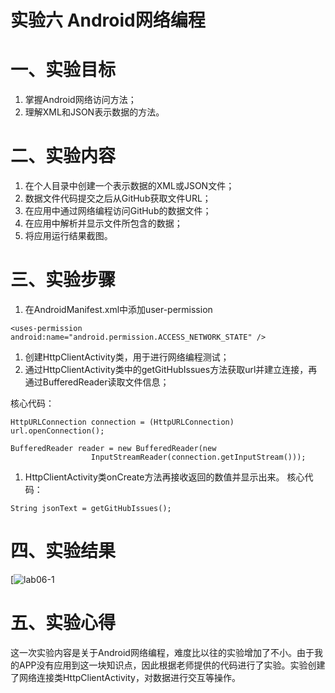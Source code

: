 # 实验六 Android网络编程

# 一、实验目标

1. 掌握Android网络访问方法；
2. 理解XML和JSON表示数据的方法。

# 二、实验内容

1. 在个人目录中创建一个表示数据的XML或JSON文件；
2. 数据文件代码提交之后从GitHub获取文件URL；
3. 在应用中通过网络编程访问GitHub的数据文件；
4. 在应用中解析并显示文件所包含的数据；
5. 将应用运行结果截图。

# 三、实验步骤

1. 在AndroidManifest.xml中添加user-permission

```
<uses-permission android:name="android.permission.ACCESS_NETWORK_STATE" />
```

1. 创建HttpClientActivity类，用于进行网络编程测试；
2. 通过HttpClientActivity类中的getGitHubIssues方法获取url并建立连接，再通过BufferedReader读取文件信息；

核心代码：

```
HttpURLConnection connection = (HttpURLConnection) url.openConnection();

BufferedReader reader = new BufferedReader(new
                  InputStreamReader(connection.getInputStream()));
```

1. HttpClientActivity类onCreate方法再接收返回的数值并显示出来。 核心代码：

```
String jsonText = getGitHubIssues();
```

# 四、实验结果

[![lab06-1](https://github.com/zm-w/android-labs-2020/blob/master/students/net1814080903141/lab6-1.png)

# 五、实验心得

这一次实验内容是关于Android网络编程，难度比以往的实验增加了不小。由于我的APP没有应用到这一块知识点，因此根据老师提供的代码进行了实验。实验创建了网络连接类HttpClientActivity，对数据进行交互等操作。